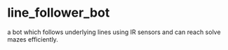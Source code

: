 # line_follower_bot
a bot which follows underlying lines using IR sensors and can reach solve mazes efficiently.
